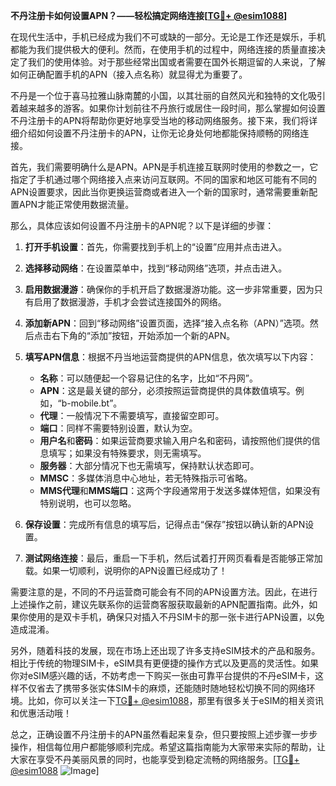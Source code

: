 **不丹注册卡如何设置APN？——轻松搞定网络连接[[TG💪+ @esim1088](https://t.me/s/esim1088)]**

在现代生活中，手机已经成为我们不可或缺的一部分。无论是工作还是娱乐，手机都能为我们提供极大的便利。然而，在使用手机的过程中，网络连接的质量直接决定了我们的使用体验。对于那些经常出国或者需要在国外长期逗留的人来说，了解如何正确配置手机的APN（接入点名称）就显得尤为重要了。

不丹是一个位于喜马拉雅山脉南麓的小国，以其壮丽的自然风光和独特的文化吸引着越来越多的游客。如果你计划前往不丹旅行或居住一段时间，那么掌握如何设置不丹注册卡的APN将帮助你更好地享受当地的移动网络服务。接下来，我们将详细介绍如何设置不丹注册卡的APN，让你无论身处何地都能保持顺畅的网络连接。

首先，我们需要明确什么是APN。APN是手机连接互联网时使用的参数之一，它指定了手机通过哪个网络接入点来访问互联网。不同的国家和地区可能有不同的APN设置要求，因此当你更换运营商或者进入一个新的国家时，通常需要重新配置APN才能正常使用数据流量。

那么，具体应该如何设置不丹注册卡的APN呢？以下是详细的步骤：

1. **打开手机设置**：首先，你需要找到手机上的“设置”应用并点击进入。
   
2. **选择移动网络**：在设置菜单中，找到“移动网络”选项，并点击进入。

3. **启用数据漫游**：确保你的手机开启了数据漫游功能。这一步非常重要，因为只有启用了数据漫游，手机才会尝试连接国外的网络。

4. **添加新APN**：回到“移动网络”设置页面，选择“接入点名称（APN）”选项。然后点击右下角的“添加”按钮，开始添加一个新的APN。

5. **填写APN信息**：根据不丹当地运营商提供的APN信息，依次填写以下内容：
   - **名称**：可以随便起一个容易记住的名字，比如“不丹网”。
   - **APN**：这是最关键的部分，必须按照运营商提供的具体数值填写。例如，“b-mobile.bt”。
   - **代理**：一般情况下不需要填写，直接留空即可。
   - **端口**：同样不需要特别设置，默认为空。
   - **用户名**和**密码**：如果运营商要求输入用户名和密码，请按照他们提供的信息填写；如果没有特殊要求，则无需填写。
   - **服务器**：大部分情况下也无需填写，保持默认状态即可。
   - **MMSC**：多媒体消息中心地址，若无特殊指示可省略。
   - **MMS代理**和**MMS端口**：这两个字段通常用于发送多媒体短信，如果没有特别说明，也可以忽略。

6. **保存设置**：完成所有信息的填写后，记得点击“保存”按钮以确认新的APN设置。

7. **测试网络连接**：最后，重启一下手机，然后试着打开网页看看是否能够正常加载。如果一切顺利，说明你的APN设置已经成功了！

需要注意的是，不同的不丹运营商可能会有不同的APN设置方法。因此，在进行上述操作之前，建议先联系你的运营商客服获取最新的APN配置指南。此外，如果你使用的是双卡手机，确保只对插入不丹SIM卡的那一张卡进行APN设置，以免造成混淆。

另外，随着科技的发展，现在市场上还出现了许多支持eSIM技术的产品和服务。相比于传统的物理SIM卡，eSIM具有更便捷的操作方式以及更高的灵活性。如果你对eSIM感兴趣的话，不妨考虑一下购买一张由可靠平台提供的不丹eSIM卡，这样不仅省去了携带多张实体SIM卡的麻烦，还能随时随地轻松切换不同的网络环境。比如，你可以关注一下[TG💪+ @esim1088](https://t.me/s/esim1088)，那里有很多关于eSIM的相关资讯和优惠活动哦！

总之，正确设置不丹注册卡的APN虽然看起来复杂，但只要按照上述步骤一步步操作，相信每位用户都能够顺利完成。希望这篇指南能为大家带来实际的帮助，让大家在享受不丹美丽风景的同时，也能享受到稳定流畅的网络服务。[[TG💪+ @esim1088](https://t.me/s/esim1088) ![Image](https://i.postimg.cc/4NQfJmqS/Snipaste-2025-05-13-00-14-12.png)]
